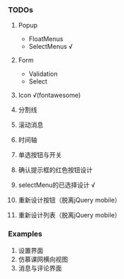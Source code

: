 ### TODOs

1. Popup
   - FloatMenus
   - SelectMenus  √
2. Form
   - Validation
   - Select
3. Icon           √(fontawesome)
4. 分割线
5. 滚动消息
6. 时间轴

7. 单选按钮与开关
8. 确认提示框的红色按钮设计
9. selectMenu的已选择设计  √
10. 重新设计按钮（脱离jQuery mobile）
11. 重新设计列表（脱离jQuery mobile）


### Examples
1. 设置界面
2. 仿慕课网横向视图
3. 消息与评论界面
